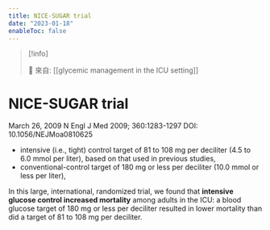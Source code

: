 ```yaml
---
title: NICE-SUGAR trial
date: "2023-01-18"
enableToc: false
---
```


> [!info]
>
> 🌱 來自: [[glycemic management in the ICU setting]]

# NICE-SUGAR trial

March 26, 2009
N Engl J Med 2009; 360:1283-1297
DOI: 10.1056/NEJMoa0810625

* intensive (i.e., tight) control target of 81 to 108 mg per deciliter (4.5 to 6.0 mmol per liter), based on that used in previous studies,
* conventional-control target of 180 mg or less per deciliter (10.0 mmol or less per liter),

In this large, international, randomized trial, we found that **intensive glucose control increased mortality** among adults in the ICU: a blood glucose target of 180 mg or less per deciliter resulted in lower mortality than did a target of 81 to 108 mg per deciliter.
